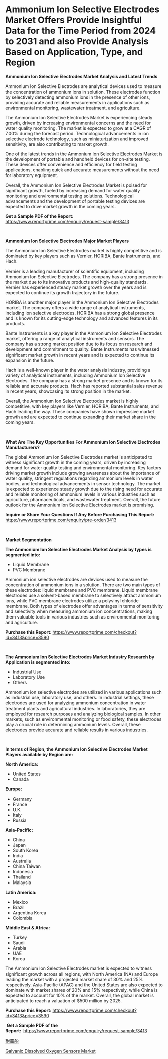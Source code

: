 <p><h1>Ammonium Ion Selective Electrodes Market Offers Provide Insightful Data for the Time Period from 2024 to 2031 and also Provide Analysis Based on Application, Type, and Region</h1></p><p><strong>Ammonium Ion Selective Electrodes Market Analysis and Latest Trends</strong></p>
<p><p>Ammonium Ion Selective Electrodes are analytical devices used to measure the concentration of ammonium ions in solution. These electrodes function by selectively detecting ammonium ions in the presence of other ions, providing accurate and reliable measurements in applications such as environmental monitoring, wastewater treatment, and agriculture.</p><p>The Ammonium Ion Selective Electrodes Market is experiencing steady growth, driven by increasing environmental concerns and the need for water quality monitoring. The market is expected to grow at a CAGR of 7.00% during the forecast period. Technological advancements in ion selective electrode technology, such as miniaturization and improved sensitivity, are also contributing to market growth.</p><p>One of the latest trends in the Ammonium Ion Selective Electrodes Market is the development of portable and handheld devices for on-site testing. These devices offer convenience and efficiency for field testing applications, enabling quick and accurate measurements without the need for laboratory equipment.</p><p>Overall, the Ammonium Ion Selective Electrodes Market is poised for significant growth, fueled by increasing demand for water quality monitoring and environmental testing solutions. Technological advancements and the development of portable testing devices are expected to drive market growth in the coming years.</p></p>
<p><strong>Get a Sample PDF of the Report:&nbsp;</strong> <a href="https://www.reportprime.com/enquiry/request-sample/3413">https://www.reportprime.com/enquiry/request-sample/3413</a></p>
<p>&nbsp;</p>
<p><strong>Ammonium Ion Selective Electrodes Major Market Players</strong></p>
<p><p>The Ammonium Ion Selective Electrodes market is highly competitive and is dominated by key players such as Vernier, HORIBA, Bante Instruments, and Hach. </p><p>Vernier is a leading manufacturer of scientific equipment, including Ammonium Ion Selective Electrodes. The company has a strong presence in the market due to its innovative products and high-quality standards. Vernier has experienced steady market growth over the years and is expected to continue its growth trajectory in the future. </p><p>HORIBA is another major player in the Ammonium Ion Selective Electrodes market. The company offers a wide range of analytical instruments, including ion selective electrodes. HORIBA has a strong global presence and is known for its cutting-edge technology and advanced features in its products. </p><p>Bante Instruments is a key player in the Ammonium Ion Selective Electrodes market, offering a range of analytical instruments and sensors. The company has a strong market position due to its focus on research and development and commitment to quality. Bante Instruments has witnessed significant market growth in recent years and is expected to continue its expansion in the future. </p><p>Hach is a well-known player in the water analysis industry, providing a variety of analytical instruments, including Ammonium Ion Selective Electrodes. The company has a strong market presence and is known for its reliable and accurate products. Hach has reported substantial sales revenue in recent years, showcasing its strong position in the market. </p><p>Overall, the Ammonium Ion Selective Electrodes market is highly competitive, with key players like Vernier, HORIBA, Bante Instruments, and Hach leading the way. These companies have shown impressive market growth and are expected to continue expanding their market share in the coming years.</p></p>
<p>&nbsp;</p>
<p><strong>What Are The Key Opportunities For Ammonium Ion Selective Electrodes Manufacturers?</strong></p>
<p><p>The global Ammonium Ion Selective Electrodes market is anticipated to witness significant growth in the coming years, driven by increasing demand for water quality testing and environmental monitoring. Key factors driving market growth include growing awareness about the importance of water quality, stringent regulations regarding ammonium levels in water bodies, and technological advancements in sensor technology. The market is expected to experience steady growth due to the rising need for accurate and reliable monitoring of ammonium levels in various industries such as agriculture, pharmaceuticals, and wastewater treatment. Overall, the future outlook for the Ammonium Ion Selective Electrodes market is promising.</p></p>
<p><strong>Inquire or Share Your Questions If Any Before Purchasing This Report:</strong> <a href="https://www.reportprime.com/enquiry/pre-order/3413">https://www.reportprime.com/enquiry/pre-order/3413</a></p>
<p>&nbsp;</p>
<p><strong>Market Segmentation</strong></p>
<p><strong>The Ammonium Ion Selective Electrodes Market Analysis by types is segmented into:</strong></p>
<p><ul><li>Liquid Membrane</li><li>PVC Membrane</li></ul></p>
<p><p>Ammonium ion selective electrodes are devices used to measure the concentration of ammonium ions in a solution. There are two main types of these electrodes: liquid membrane and PVC membrane. Liquid membrane electrodes use a solvent-based membrane to selectively attract ammonium ions, while PVC membrane electrodes utilize a polyvinyl chloride membrane. Both types of electrodes offer advantages in terms of sensitivity and selectivity when measuring ammonium ion concentrations, making them valuable tools in various industries such as environmental monitoring and agriculture.</p></p>
<p><strong>Purchase this Report:&nbsp;</strong><a href="https://www.reportprime.com/checkout?id=3413&price=3590">https://www.reportprime.com/checkout?id=3413&price=3590</a></p>
<p>&nbsp;</p>
<p><strong>The Ammonium Ion Selective Electrodes Market Industry Research by Application is segmented into:</strong></p>
<p><ul><li>Industrial Use</li><li>Laboratory Use</li><li>Others</li></ul></p>
<p><p>Ammonium ion selective electrodes are utilized in various applications such as industrial use, laboratory use, and others. In industrial settings, these electrodes are used for analyzing ammonium concentration in water treatment plants and agricultural industries. In laboratories, they are employed for research purposes and analyzing biological samples. In other markets, such as environmental monitoring or food safety, these electrodes play a crucial role in determining ammonium levels. Overall, these electrodes provide accurate and reliable results in various industries.</p></p>
<p>&nbsp;</p>
<p><strong>In terms of Region, the Ammonium Ion Selective Electrodes Market Players available by Region are:</strong></p>
<p>
    <p> <strong> North America: </strong>
        <ul>
            <li>United States</li>
            <li>Canada</li>
        </ul>
        </p> 
    <p> <strong> Europe: </strong>
        <ul>
            <li>Germany</li>
            <li>France</li>
            <li>U.K.</li>
            <li>Italy</li>
            <li>Russia</li>
        </ul>
        </p> 
    <p> <strong> Asia-Pacific: </strong>
        <ul>
            <li>China</li>
            <li>Japan</li>
            <li>South Korea</li>
            <li>India</li>
            <li>Australia</li>
            <li>China Taiwan</li>
            <li>Indonesia</li>
            <li>Thailand</li>
            <li>Malaysia</li>
        </ul>
        </p> 
    <p> <strong> Latin America: </strong>
        <ul>
            <li>Mexico</li>
            <li>Brazil</li>
            <li>Argentina Korea</li>
            <li>Colombia</li>
        </ul>
        </p> 
    <p> <strong> Middle East & Africa: </strong>
        <ul>
            <li>Turkey</li>
            <li>Saudi</li>
            <li>Arabia</li>
            <li>UAE</li>
            <li>Korea</li>
        </ul>
    </p>
    </p>
<p><p>The Ammonium Ion Selective Electrodes market is expected to witness significant growth across all regions, with North America (NA) and Europe leading the market with a projected market share of 30% and 25% respectively. Asia-Pacific (APAC) and the United States are also expected to dominate with market shares of 20% and 15% respectively, while China is expected to account for 10% of the market. Overall, the global market is anticipated to reach a valuation of $500 million by 2025.</p></p>
<p><strong>Purchase this Report: </strong><a href="https://www.reportprime.com/checkout?id=3413&price=3590">https://www.reportprime.com/checkout?id=3413&price=3590</a></p>
<p>&nbsp;<strong>Get a Sample PDF of the Report:&nbsp;&nbsp;</strong><a href="https://www.reportprime.com/enquiry/request-sample/3413">https://www.reportprime.com/enquiry/request-sample/3413</a></p>
<p><strong></strong></p>
<p><p><a href="https://github.com/oafhukehf4709715/Market-Research-Report-List-1/blob/main/670610214153.md">耐震船</a></p><p><a href="https://github.com/WillieWoodard/Market-Research-Report-List-4/blob/main/galvanic-dissolved-oxygen-sensors-market.md">Galvanic Dissolved Oxygen Sensors Market</a></p></p>